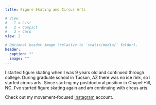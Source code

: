 ```yaml
---
title: Figure Skating and Circus Arts

# View.
#   1 = List
#   2 = Compact
#   3 = Card
view: 2

# Optional header image (relative to `static/media/` folder).
header:
  caption: ""
  image: ""
---
```


I started figure skating when I was 9 years old and continued through college.
During graduate school in Tucson, AZ there was no ice rink, so I started circus arts.
Since starting my postdoctoral position in Chapel Hill, NC, I've started figure skating again
and am continuing with circus arts.

Check out my movement-focused [Instagram](https://www.instagram.com/pasteler89) account.
